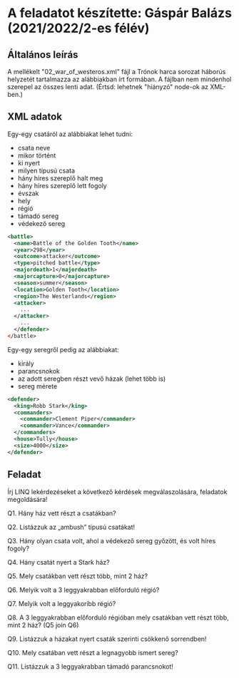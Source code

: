 ﻿# A feladatot készítette: Gáspár Balázs (2021/2022/2-es félév)

## Általános leírás

A mellékelt "02_war_of_westeros.xml" fájl a Trónok harca sorozat háborús helyzetét tartalmazza az
alábbiakban írt formában. A fájlban nem mindenhol szerepel az összes lenti adat. (Értsd: lehetnek
"hiányzó" node-ok az XML-ben.)

## XML adatok

Egy-egy csatáról az alábbiakat lehet tudni:

- csata neve
- mikor történt
- ki nyert
- milyen típusú csata
- hány híres szereplő halt meg
- hány híres szereplő lett fogoly
- évszak
- hely
- régió
- támadó sereg
- védekező sereg

```xml
<battle>
  <name>Battle of the Golden Tooth</name>
  <year>298</year>
  <outcome>attacker</outcome>
  <type>pitched battle</type>
  <majordeath>1</majordeath>
  <majorcapture>0</majorcapture>
  <season>summer</season>
  <location>Golden Tooth</location>
  <region>The Westerlands</region>
  <attacker>
    ...
  </attacker>
    ...
  </defender>
</battle>
```

Egy-egy seregről pedig az alábbiakat:

- király
- parancsnokok
- az adott seregben részt vevő házak (lehet több is)
- sereg mérete

```xml
<defender>
  <king>Robb Stark</king>
  <commanders>
    <commander>Clement Piper</commander>
    <commander>Vance</commander>
  </commanders>
  <house>Tully</house>
  <size>4000</size>
</defender>
```

## Feladat

Írj LINQ lekérdezéseket a következő kérdések megválaszolására, feladatok megoldására!

Q1. Hány ház vett részt a csatákban?

Q2. Listázzuk az „ambush” típusú csatákat!

Q3. Hány olyan csata volt, ahol a védekező sereg győzött, és volt híres fogoly?

Q4. Hány csatát nyert a Stark ház?

Q5. Mely csatákban vett részt több, mint 2 ház?

Q6. Melyik volt a 3 leggyakrabban előforduló régió?

Q7. Melyik volt a leggyakoribb régió?

Q8. A 3 leggyakrabban előforduló régióban mely csatákban vett részt több, mint 2 ház? (Q5 join Q6)

Q9. Listázzuk a házakat nyert csaták szerinti csökkenő sorrendben!

Q10. Mely csatában vett részt a legnagyobb ismert sereg?

Q11. Listázzuk a 3 leggyakrabban támadó parancsnokot!
